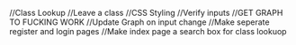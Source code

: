 //Class Lookup
//Leave a class
//CSS Styling
//Verify inputs
//GET GRAPH TO FUCKING WORK
//Update Graph on input change
//Make seperate register and login pages
//Make index page a search box for class lookuop



